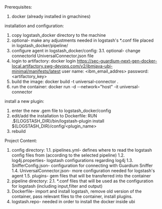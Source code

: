Prerequisites:
1. docker (already installed in gmachines)


installation and configuration:
1. copy logstash_docker directory to the machine
2. optional- make any adjustments needed in logstash's *.conf file placed in logstash_docker/pipeline/
3. configure agent in logstash_docker/config:
    3.1. optional- change connectorId UniversalConnector.json file
4. login to artifactory:
    docker login  https://sec-guardium-next-gen-docker-local.artifactory.swg-devops.com/v2/ibmjava-ubi-minimal/manifests/latest
    user name: <ibm_email_addres>
    password: <artifactory_key> 
5. build the image: docker build -t universal-connector .
6. run the container: docker run -d --network="host" -it universal-connector


install a new plugin:
1. enter the new .gem file to logstash_docker/config
2. edit/add the installation to Dockerfile:
    RUN .${LOGSTASH_DIR}/bin/logstash-plugin install ${LOGSTASH_DIR}/config/<plugin_name>
3. rebuild


Project Content:
1. config directory:
	1.1. pipelines.yml- defines where to read the logstash config files from (according to the selected pipeline)
	1.2. log4j.properties- logstash configurations regarding log4j
	1.3. SnifferConfig.json- configuration for connecting with Guardium Sniffer
	1.4. UniversalConnector.json- more configuration needed for logstash's agent
	1.5. plugins- gem files that will be transferred into the container
2. pipeline directory:
	2.1. *.conf files that will be used as the configuration for logstash (including input,filter and output)
3. Dockerfile- import and install logstash, remove old version of the container, pass relevant files to the container, install plugins.
5. logstash.repo- needed in order to install the docker inside ubi